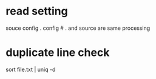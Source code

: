 # read setting
souce config
. config # . and source are same processing

# duplicate line check
sort file.txt | uniq -d
